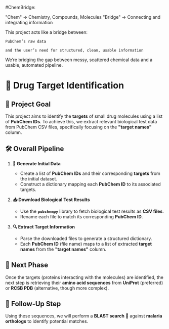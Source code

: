 #ChemBridge: 

"Chem" → Chemistry, Compounds, Molecules
"Bridge" → Connecting and integrating information

This project acts like a bridge between:

    PubChem’s raw data

    and the user’s need for structured, clean, usable information

We’re bridging the gap between messy, scattered chemical data and a usable, automated pipeline.


# 🔬 Drug Target Identification

## 🎯 Project Goal

This project aims to identify the **targets** of small drug molecules using a list of **PubChem IDs**. To achieve this, we extract relevant biological test data from PubChem CSV files, specifically focusing on the **"target names"** column.

## 🛠️ Overall Pipeline

1. **📌 Generate Initial Data**
   - Create a list of **PubChem IDs** and their corresponding **targets** from the initial dataset.
   - Construct a dictionary mapping each **PubChem ID** to its associated targets.

2. **📥 Download Biological Test Results**
   - Use the **`pubchempy`** library to fetch biological test results as **CSV files**.
   - Rename each file to match its corresponding **PubChem ID**.

3. **🔍 Extract Target Information**
   - Parse the downloaded files to generate a structured dictionary.
   - Each **PubChem ID** (file name) maps to a list of extracted **target names** from the **"target names"** column.

## 🚀 Next Phase

Once the targets (proteins interacting with the molecules) are identified, the next step is retrieving their **amino acid sequences** from **UniProt** (preferred) or **RCSB PDB** (alternative, though more complex).

## 🔬 Follow-Up Step

Using these sequences, we will perform a **BLAST search** 🔎 against **malaria orthologs** to identify potential matches.

